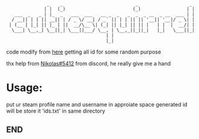 ```
               _    _                           _                   _ 
              | |  (_)                         (_)                 | |
   ___  _   _ | |_  _   ___  ___   __ _  _   _  _  _ __  _ __  ___ | |
  / __|| | | || __|| | / _ \/ __| / _` || | | || || '__|| '__|/ _ \| |
 | (__ | |_| || |_ | ||  __/\__ \| (_| || |_| || || |   | |  |  __/| |
  \___| \__,_| \__||_| \___||___/ \__, | \__,_||_||_|   |_|   \___||_|
                                     | |                              
                                     |_|                              
```

code modify from [here](https://itectec.com/game/steam-how-to-get-a-list-of-the-app-ids-of-all-games-in-the-library/)
getting all id for some random purpose

thx help from [Nikolas#5412](https://github.com/Nicolasopf) from discord, he really give me a hand

# Usage:
put ur steam profile name and username in approiate space
generated id will be store it 'ids.txt' in same directory

## END
